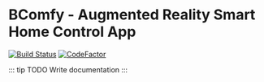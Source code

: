 # BComfy - Augmented Reality Smart Home Control App

[![Build Status](https://travis-ci.org/openbase/bco.bcomfy.svg?branch=master)](https://travis-ci.org/openbase/bco.bcomfy) [![CodeFactor](https://www.codefactor.io/repository/github/openbase/bco.bcomfy/badge/master)](https://www.codefactor.io/repository/github/openbase/bco.bcomfy/overview/master)

::: tip TODO
Write documentation
:::